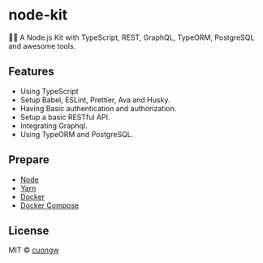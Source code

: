 # node-kit

🐢🚀 A Node.js Kit with TypeScript, REST, GraphQL, TypeORM, PostgreSQL and awesome tools.


## Features

- Using TypeScript
- Setup Babel, ESLint, Prettier, Ava and Husky.
- Having Basic authentication and authorization.
- Setup a basic RESTful API.
- Integrating Graphql.
- Using TypeORM and PostgreSQL.

## Prepare

- [Node](https://nodejs.org/en/)
- [Yarn](https://yarnpkg.com/en/)
- [Docker](https://phoenixnap.com/kb/how-to-install-docker-on-ubuntu-18-04)
- [Docker Compose](https://docs.docker.com/compose/install/)

## License

MIT © [cuongw](https://github.com/cuongw)
